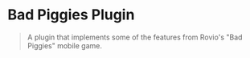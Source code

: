 # Bad Piggies Plugin

> A plugin that implements some of the features from Rovio's "Bad Piggies" mobile game.
